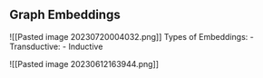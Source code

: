 ## Graph Embeddings
![[Pasted image 20230720004032.png]]
Types of Embeddings:
	- Transductive: 
	- Inductive

![[Pasted image 20230612163944.png]]